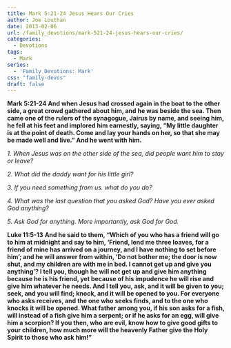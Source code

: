 ```yaml
---
title: Mark 5:21-24 Jesus Hears Our Cries
author: Joe Louthan
date: 2013-02-06
url: /family_devotions/mark-521-24-jesus-hears-our-cries/
categories:
  - Devotions
tags:
  - Mark
series:
  - 'Family Devotions: Mark'
css: "family-devos"
draft: false
---
```



**Mark 5:21-24 And when Jesus had crossed again in the boat to the other side, a great crowd gathered about him, and he was beside the sea. Then came one of the rulers of the synagogue, Jairus by name, and seeing him, he fell at his feet and implored him earnestly, saying, “My little daughter is at the point of death. Come and lay your hands on her, so that she may be made well and live.” And he went with him.**

_1. When Jesus was on the other side of the sea, did people want him to stay or leave?_

_2. What did the daddy want for his little girl?_

_3. If you need something from us. what do you do?_

_4. What was the last question that you asked God? Have you ever asked God anything?_

_5. Ask God for anything. More importantly, ask God for God._

**Luke 11:5-13** **And he said to them, “Which of you who has a friend will go to him at midnight and say to him, ‘Friend, lend me three loaves, for a friend of mine has arrived on a journey, and I have nothing to set before him’; and he will answer from within, ‘Do not bother me; the door is now shut, and my children are with me in bed. I cannot get up and give you anything’? I tell you, though he will not get up and give him anything because he is his friend, yet because of his impudence he will rise and give him whatever he needs. And I tell you, ask, and it will be given to you; seek, and you will find; knock, and it will be opened to you. For everyone who asks receives, and the one who seeks finds, and to the one who knocks it will be opened. What father among you, if his son asks for a fish, will instead of a fish give him a serpent; or if he asks for an egg, will give him a scorpion? If you then, who are evil, know how to give good gifts to your children, how much more will the heavenly Father give the Holy Spirit to those who ask him!”**

&nbsp;



 [1]: https://i0.wp.com/theologic.us/wp-content/uploads/2013/02/raising-of-the-daughter-of-jairus.jpg